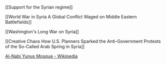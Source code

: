 [[Support for the Syrian regime]]

[[World War in Syria A Global Conflict Waged on Middle Eastern Battlefields]]

[[Washington's Long War on Syria]]

[[Creative Chaos How U.S. Planners Sparked the Anti-Government Protests of the So-Called Arab Spring in Syria]]

[Al-Nabi Yunus Mosque - Wikipedia](https://en.wikipedia.org/wiki/Al-Nabi_Yunus_Mosque)